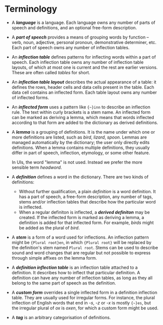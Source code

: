 # Terminology

* A ***language*** is a language. Each language owns any number of parts of speech and definitions, and an optional free-form description.
* A ***part of speech*** provides a means of grouping words by function – verb, noun, adjective, personal pronoun, demonstrative determiner, etc. Each part of speech owns any number of inflection tables.
* An ***inflection table*** defines patterns for inflecting words within a part of speech. Each inflection table owns any number of inflection table layouts, of which at most one is current and the rest are earlier versions. These are often called *tables* for short.
* An ***inflection table layout*** describes the actual appearance of a table: it defines the rows, header cells and data cells present in the table. Each data cell contains an inflected form. Each table layout owns any number of inflected forms.
* An ***inflected form*** uses a pattern like `{~}inn` to describe an inflection rule. The text within curly brackets is a stem name. An inflected form can be marked as deriving a lemma, which means that words inflected according to that form are added to the dictionary as derived definitions.
* A ***lemma*** is a grouping of definitions. It is the name under which one or more definitions are listed, such as *bird*, *lizard*, *spoon*. Lemmas are managed automatically by the dictionary; the user only directly edits definitions. When a lemma contains multiple definitions, they usually differ in part of speech, inflection, etymology, or some other feature.

  In UIs, the word "lemma" is not used. Instead we prefer the more sensible term *headword*.
* A ***definition*** defines a word in the dictionary. There are two kinds of definitions:
  - Without further qualification, a plain *definition* is a word definition. It has a part of speech, a free-form description, any number of tags, stems and/or inflection tables that describe how the particular word is inflected.
  - When a regular definiton is inflected, a ***derived definiton*** may be created. If the inflected form is marked as deriving a lemma, a definition is added for that inflected form. For example, *birds* might be added as the plural of *bird*.
* A ***stem*** is a form of a word used for inflections. An inflection pattern might be `{Plural root}en`, in which `{Plural root}` will be replaced by the definition's stem named `Plural root`. Stems can be used to describe sound and word changes that are regular but not possible to express through simple affixes on the lemma form.
* A ***definition inflection table*** is an inflection table attached to a definition. It describes how to inflect that particular definition. A definition can have any number of inflection tables, as long as they all belong to the same part of speech as the definition.
* A ***custom form*** overrides a single inflected form in a definition inflection table. They are usually used for irregular forms. For instance, the plural inflection of English words that end in *-s*, *-z* or *-x* is mostly `{~}es`, but the irregular plural of *ox* is *oxen*, for which a custom form might be used.
* A ***tag*** is an arbitrary categorisation of definitions.
